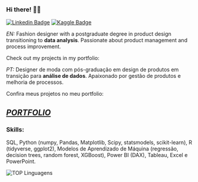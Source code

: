 ### Hi there! 👋🏻
 

[![Linkedin Badge](https://img.shields.io/badge/-LinkedIn-0e76a8?style=flat-square&logo=Linkedin&logoColor=white)](https://www.linkedin.com/in/joaosuhett/)
[![Kaggle Badge](https://img.shields.io/badge/Kaggle-lightblue)](https://www.kaggle.com/carvalhojoao)

*EN:* Fashion designer with a postgraduate degree in product design transitioning to **data analysis**. Passionate about product management and process improvement.

Check out my projects in my portfolio:

*PT:* Designer de moda com pós-graduação em design de produtos em transição para **análise de dados**. Apaixonado por gestão de produtos e melhoria de processos.

Confira meus projetos no meu portfolio:

## [***PORTFOLIO***](https://carvalhojm.github.io/portfolio/)


### Skills:
SQL, Python (numpy, Pandas, Matplotlib, Scipy, statsmodels, scikit-learn), R (tidyverse, ggplot2), Modelos de Aprendizado de Máquina (regressão, decision trees, random forest, XGBoost), Power BI (DAX), Tableau, Excel e PowerPoint.


![TOP Linguagens](https://github-readme-stats.vercel.app/api/top-langs/?username=carvalhojm&layout=compact&theme=compact&hide=jupyter%20notebook)
